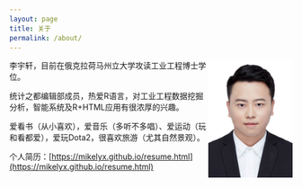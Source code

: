 ```yaml
---
layout: page
title: 关于
permalink: /about/
---
```


<img align="right" width="150" height="210" src="https://github.com/MikeLYX/picture/blob/master/own%20picture/formal_photo.jpg?raw=true"/>

李宇轩，目前在俄克拉荷马州立大学攻读工业工程博士学位。

统计之都编辑部成员，热爱R语言，对工业工程数据挖掘分析，智能系统及R+HTML应用有很浓厚的兴趣。

爱看书（从小喜欢），爱音乐（多听不多唱）、爱运动（玩和看都爱），爱玩Dota2，很喜欢旅游（尤其自然景观）。

个人简历：[https://mikelyx.github.io/resume.html](https://mikelyx.github.io/resume.html)
